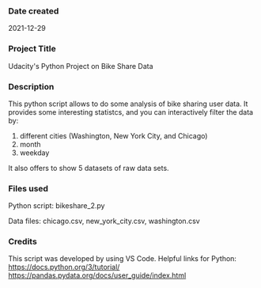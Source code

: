 ### Date created
2021-12-29

### Project Title
Udacity's Python Project on Bike Share Data

### Description
This python script allows to do some analysis of bike sharing user data.
It provides some interesting statistcs, and you can interactively filter the data by:

1) different cities (Washington, New York City, and Chicago)
2) month
3) weekday

It also offers to show 5 datasets of raw data sets.

### Files used
Python script: bikeshare_2.py

Data files: chicago.csv, new_york_city.csv, washington.csv

### Credits
This script was developed by using VS Code.
Helpful links for Python:
https://docs.python.org/3/tutorial/
https://pandas.pydata.org/docs/user_guide/index.html


